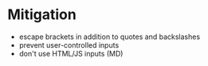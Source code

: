# Mitigation

* escape brackets in addition to quotes and backslashes
* prevent user-controlled inputs
* don't use HTML/JS inputs (MD)

